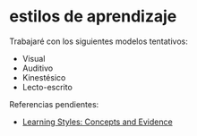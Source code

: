 # estilos de aprendizaje
Trabajaré con los siguientes modelos tentativos:

- Visual
- Auditivo
- Kinestésico
- Lecto-escrito

Referencias pendientes:
- [Learning Styles: Concepts and Evidence](https://journals.sagepub.com/doi/full/10.1111/j.1539-6053.2009.01038.x)